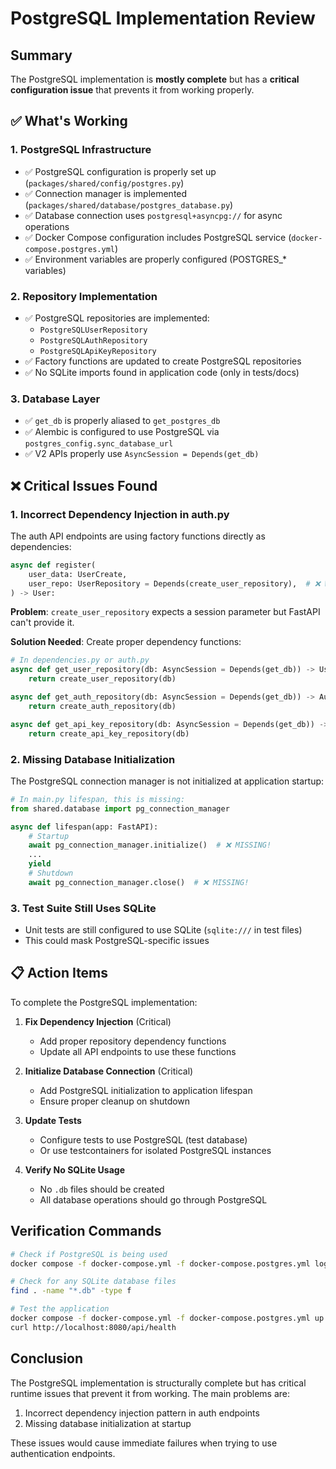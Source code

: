 # PostgreSQL Implementation Review

## Summary

The PostgreSQL implementation is **mostly complete** but has a **critical configuration issue** that prevents it from working properly.

## ✅ What's Working

### 1. PostgreSQL Infrastructure
- ✅ PostgreSQL configuration is properly set up (`packages/shared/config/postgres.py`)
- ✅ Connection manager is implemented (`packages/shared/database/postgres_database.py`)
- ✅ Database connection uses `postgresql+asyncpg://` for async operations
- ✅ Docker Compose configuration includes PostgreSQL service (`docker-compose.postgres.yml`)
- ✅ Environment variables are properly configured (POSTGRES_* variables)

### 2. Repository Implementation
- ✅ PostgreSQL repositories are implemented:
  - `PostgreSQLUserRepository`
  - `PostgreSQLAuthRepository`
  - `PostgreSQLApiKeyRepository`
- ✅ Factory functions are updated to create PostgreSQL repositories
- ✅ No SQLite imports found in application code (only in tests/docs)

### 3. Database Layer
- ✅ `get_db` is properly aliased to `get_postgres_db`
- ✅ Alembic is configured to use PostgreSQL via `postgres_config.sync_database_url`
- ✅ V2 APIs properly use `AsyncSession = Depends(get_db)`

## ❌ Critical Issues Found

### 1. Incorrect Dependency Injection in auth.py
The auth API endpoints are using factory functions directly as dependencies:

```python
async def register(
    user_data: UserCreate,
    user_repo: UserRepository = Depends(create_user_repository),  # ❌ WRONG!
) -> User:
```

**Problem**: `create_user_repository` expects a session parameter but FastAPI can't provide it.

**Solution Needed**: Create proper dependency functions:

```python
# In dependencies.py or auth.py
async def get_user_repository(db: AsyncSession = Depends(get_db)) -> UserRepository:
    return create_user_repository(db)

async def get_auth_repository(db: AsyncSession = Depends(get_db)) -> AuthRepository:
    return create_auth_repository(db)

async def get_api_key_repository(db: AsyncSession = Depends(get_db)) -> ApiKeyRepository:
    return create_api_key_repository(db)
```

### 2. Missing Database Initialization
The PostgreSQL connection manager is not initialized at application startup:

```python
# In main.py lifespan, this is missing:
from shared.database import pg_connection_manager

async def lifespan(app: FastAPI):
    # Startup
    await pg_connection_manager.initialize()  # ❌ MISSING!
    ...
    yield
    # Shutdown
    await pg_connection_manager.close()  # ❌ MISSING!
```

### 3. Test Suite Still Uses SQLite
- Unit tests are still configured to use SQLite (`sqlite:///` in test files)
- This could mask PostgreSQL-specific issues

## 📋 Action Items

To complete the PostgreSQL implementation:

1. **Fix Dependency Injection** (Critical)
   - Add proper repository dependency functions
   - Update all API endpoints to use these functions

2. **Initialize Database Connection** (Critical)
   - Add PostgreSQL initialization to application lifespan
   - Ensure proper cleanup on shutdown

3. **Update Tests**
   - Configure tests to use PostgreSQL (test database)
   - Or use testcontainers for isolated PostgreSQL instances

4. **Verify No SQLite Usage**
   - No `.db` files should be created
   - All database operations should go through PostgreSQL

## Verification Commands

```bash
# Check if PostgreSQL is being used
docker compose -f docker-compose.yml -f docker-compose.postgres.yml logs postgres

# Check for any SQLite database files
find . -name "*.db" -type f

# Test the application
docker compose -f docker-compose.yml -f docker-compose.postgres.yml up -d
curl http://localhost:8080/api/health
```

## Conclusion

The PostgreSQL implementation is structurally complete but has critical runtime issues that prevent it from working. The main problems are:
1. Incorrect dependency injection pattern in auth endpoints
2. Missing database initialization at startup

These issues would cause immediate failures when trying to use authentication endpoints.